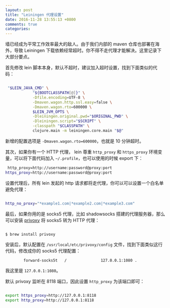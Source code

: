 ```yaml
---
layout: post
title: "Leiningen 代理设置"
date: 2016-11-28 13:55:13 +0800
comments: true
categories: 
---
```


墙已经成为平常工作效率最大的敌人。由于我们内部的 maven 仓库也部署在海外，导致 Leiningen 下载依赖经常超时。你不得不走代理才能解决。这里记录下大部分要点。

首先修改 lein 脚本本身，默认不超时，建议加入超时设置，找到下面类似的代码：


```sh

 "$LEIN_JAVA_CMD" \
            "${BOOTCLASSPATH[@]}" \
            -Dfile.encoding=UTF-8 \
            -Dmaven.wagon.http.ssl.easy=false \
            -Dmaven.wagon.rto=600000 \
            $LEIN_JVM_OPTS \
            -Dleiningen.original.pwd="$ORIGINAL_PWD" \
            -Dleiningen.script="$SCRIPT" \
            -classpath "$CLASSPATH" \
            clojure.main -m leiningen.core.main "$@"
```

新增的配置选项是 `-Dmaven.wagon.rto=600000`，也就是 10 分钟超时。

其次，如果你有一个 HTTP 代理， lein 尊重 `http_proxy` 和 `https_proxy` 环境变量，可以将下面代码加入 `~/.profile`，也可以使用的时候 export 下：

```sh
 http_proxy=http://username:password@proxy:port
https_proxy=http://username:password@proxy:port
```

设置代理后，所有 lein 发起的 http 请求都将走代理，你可以可以设置一个白名单避免代理：

```sh

http_no_proxy="*example1.com|*example2.com|*example3.com"
```

最后，如果你用的是 socks5 代理，比如 shadowsocks 搭建的代理服务器，那么可以安装 [privoxy](https://www.privoxy.org) 将 socks5 转为 HTTP 代理：

```sh

$ brew install privoxy
```

安装后，默认配置在 `/usr/local/etc/privoxy/config` 文件，找到下面类似这行代码，修改成你的 socks5 代理配置：

```
        forward-socks5t   /               127.0.0.1:1080 .
```

我这里是 `127.0.0.1:1080`。

默认 privoxy 监听在 8118 端口，因此设置 `http_proxy` 为该端口即可：

```sh

export https_proxy=http://127.0.0.1:8118
export http_proxy=http://127.0.0.1:8118
```



